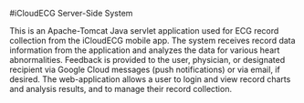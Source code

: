 #iCloudECG Server-Side System

This is an Apache-Tomcat Java servlet application used for ECG record collection from the iCloudECG mobile app. The system receives record data information from the application and analyzes the data for various heart abnormalities. Feedback is provided to the user, physician, or designated recipient via Google Cloud messages (push notifications) or via email, if desired. The web-application allows a user to login and view record charts and analysis results, and to manage their record collection.
